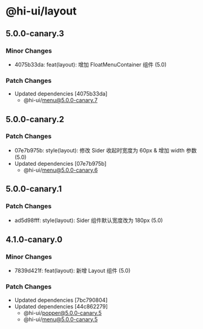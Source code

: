 # @hi-ui/layout

## 5.0.0-canary.3

### Minor Changes

- 4075b33da: feat(layout): 增加 FloatMenuContainer 组件 (5.0)

### Patch Changes

- Updated dependencies [4075b33da]
  - @hi-ui/menu@5.0.0-canary.7

## 5.0.0-canary.2

### Patch Changes

- 07e7b975b: style(layout): 修改 Sider 收起时宽度为 60px & 增加 width 参数 (5.0)
- Updated dependencies [07e7b975b]
  - @hi-ui/menu@5.0.0-canary.6

## 5.0.0-canary.1

### Patch Changes

- ad5d98fff: style(layout): Sider 组件默认宽度改为 180px (5.0)

## 4.1.0-canary.0

### Minor Changes

- 7839d421f: feat(layout): 新增 Layout 组件 (5.0)

### Patch Changes

- Updated dependencies [7bc790804]
- Updated dependencies [44c862279]
  - @hi-ui/popper@5.0.0-canary.5
  - @hi-ui/menu@5.0.0-canary.5

